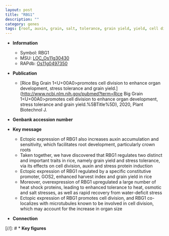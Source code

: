 ```yaml
---
layout: post
title: "RBG1"
description: ""
category: genes
tags: [root, auxin, grain, salt, tolerance, grain yield, yield, cell division, root development, salt stress, stress, crown, crown root, organ size, stress tolerance]
---
```


* **Information**  
    + Symbol: RBG1  
    + MSU: [LOC_Os11g30430](http://rice.uga.edu/cgi-bin/ORF_infopage.cgi?orf=LOC_Os11g30430)  
    + RAPdb: [Os11g0497350](http://rapdb.dna.affrc.go.jp/viewer/gbrowse_details/irgsp1?name=Os11g0497350)  

* **Publication**  
    + [Rice Big Grain 1<U+00A0>promotes cell division to enhance organ development, stress tolerance and grain yield.](http://www.ncbi.nlm.nih.gov/pubmed?term=Rice Big Grain 1<U+00A0>promotes cell division to enhance organ development, stress tolerance and grain yield.%5BTitle%5D), 2020, Plant Biotechnol J.

* **Genbank accession number**  

* **Key message**  
    + Ectopic expression of RBG1 also increases auxin accumulation and sensitivity, which facilitates root development, particularly crown roots
    + Taken together, we have discovered that RBG1 regulates two distinct and important traits in rice, namely grain yield and stress tolerance, via its effects on cell division, auxin and stress protein induction
    + Ectopic expression of RBG1 regulated by a specific constitutive promoter, GOS2, enhanced harvest index and grain yield in rice
    + Moreover, overexpression of RBG1 upregulated a large number of heat shock proteins, leading to enhanced tolerance to heat, osmotic and salt stresses, as well as rapid recovery from water-deficit stress
    + Ectopic expression of RBG1 promotes cell division, and RBG1 co-localizes with microtubules known to be involved in cell division, which may account for the increase in organ size

* **Connection**  

[//]: # * **Key figures**  


